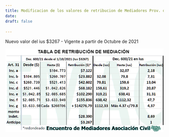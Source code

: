 ```yaml
---
title: Modificacion de los valores de retribucion de Mediadores Prov. de Buenos Aires
date: 
draft: false

---
```

Nuevo valor del ius $3267 - Vigente a partir de Octubre de 2021

![](/images/uploads/retirbucion-octubre-de-2021.png)